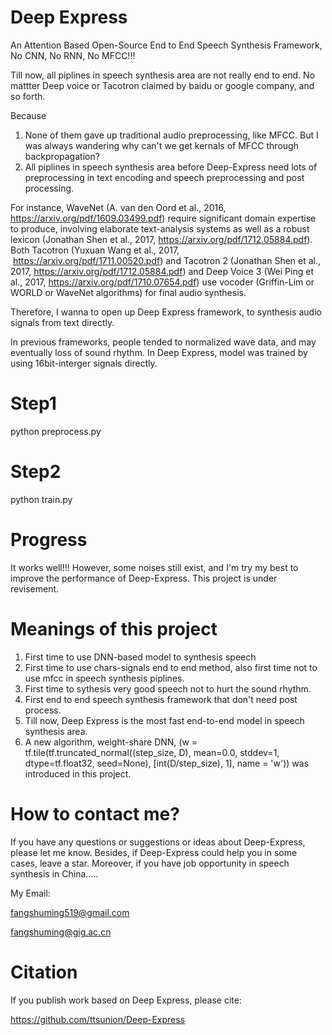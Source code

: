 # Deep Express
An Attention Based Open-Source End to End Speech Synthesis Framework, No CNN, No RNN, No MFCC!!!

Till now, all piplines in speech synthesis area are not really end to end. No mattter Deep voice or Tacotron claimed by baidu or google company, and so forth.                                                                                                                      

Because

1. None of them gave up traditional audio preprocessing, like MFCC. But I was always wandering why can't we get kernals of MFCC through backpropagation?                                   
2. All piplines in speech synthesis area before Deep-Express need lots of preprocessing in text encoding and speech preprocessing and post processing.

For instance, WaveNet (A. van den Oord et al., 2016, https://arxiv.org/pdf/1609.03499.pdf) require significant domain expertise to produce, involving elaborate text-analysis systems as well as a robust lexicon (Jonathan Shen et al., 2017, https://arxiv.org/pdf/1712.05884.pdf). Both Tacotron (Yuxuan Wang et al., 2017,  https://arxiv.org/pdf/1711.00520.pdf) and Tacotron 2 (Jonathan Shen et al., 2017, https://arxiv.org/pdf/1712.05884.pdf) and Deep Voice 3 (Wei Ping et al., 2017, https://arxiv.org/pdf/1710.07654.pdf) use vocoder (Griffin-Lim or WORLD or WaveNet algorithms) for final audio synthesis. 

Therefore, I wanna to open up Deep Express framework, to synthesis audio signals from text directly.  

In previous frameworks, people tended to normalized wave data, and may eventually loss of sound rhythm. In Deep Express, model was trained by using 16bit-interger signals directly.

# Step1
python preprocess.py

# Step2
python train.py

# Progress
It works well!!! However, some noises still exist, and I'm try my best to improve the performance of Deep-Express. This project is under revisement.

# Meanings of this project
1. First time to use DNN-based model to synthesis speech
2. First time to use chars-signals end to end method, also first time not to use mfcc in speech synthesis piplines.
3. First time to sythesis very good speech not to hurt the sound rhythm.
4. First end to end speech synthesis framework that don't need post process.
5. Till now, Deep Express is the most fast end-to-end model in speech synthesis area.
6. A new algorithm, weight-share DNN, (w = tf.tile(tf.truncated_normal((step_size, D), mean=0.0, stddev=1, dtype=tf.float32, seed=None), [int(D/step_size), 1], name = 'w')) was introduced in this project. 

# How to contact me?
If you have any questions or suggestions or ideas about Deep-Express, please let me know. Besides, if Deep-Express could help you in some cases, leave a star. Moreover, if you have job opportunity in speech synthesis in China.....

My Email:

fangshuming519@gmail.com

fangshuming@gig.ac.cn

# Citation
If you publish work based on Deep Express, please cite:

https://github.com/ttsunion/Deep-Express
